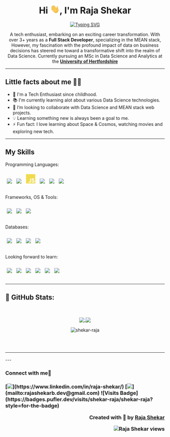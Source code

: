 <h1 align="center">Hi <img src="https://raw.githubusercontent.com/ABSphreak/ABSphreak/master/gifs/Hi.gif" width="30px">, I'm Raja Shekar</h1>
<p align="center">
    <a href="https://git.io/typing-svg"><img src="https://readme-typing-svg.herokuapp.com?font=Fira+Code&weight=50&pause=1000&color=0025FF&center=true&vCenter=true&random=false&width=450&lines=3%2B+years+Full+Stack+Developer+Experience;Aspiring+Data+Science+Professional;DS+%7C+AI+%7C+ML+Enthusiast" alt="Typing SVG" /></a>
</p>

<p align="center">
    A tech enthusiast, embarking on an exciting career transformation. With over 3+ years as a <b>Full Stack Developer</b>, specializing in the MEAN stack, However, my fascination with the profound impact of data on business decisions has steered me toward a transformative shift into the realm of Data Science. Currently pursuing an MSc in Data Science and Analytics at the <a href="https://www.herts.ac.uk/"><b>University of Hertfordshire</b></a>
</p>
<hr>

<h2>Little facts about me 👨‍💻</h2>

- 🧞 I'm a Tech Enthusiast since childhood.
-  📚 I'm currently learning alot about various Data Science technologies.
- 👯 I’m looking to collaborate with Data Science and MEAN stack web projects.
- 💡 Learning something new is always been a goal to me.
- ⚡ Fun fact: I love learning about Space & Cosmos, watching movies and exploring new tech.
<hr>

<h2>My Skills</h2>
<p style="margin-bottom: 5px">Programming Languages: </p><br>
  <code style=""><a href="https://www.python.org/" target="_blank" tooltip="Python"><img height="30" src="https://www.vectorlogo.zone/logos/python/python-icon.svg"></a></code>
  <code><a href="https://www.w3schools.com/html/" target="_blank"><img height="30" src="https://www.vectorlogo.zone/logos/w3_html5/w3_html5-icon.svg"></a></code>
  <code><a href="https://www.javascript.com/" target="_blank"><img height="30" src="https://raw.githubusercontent.com/devicons/devicon/master/icons/javascript/javascript-plain.svg"></a></code>
  <code><a href="https://www.typescriptlang.org/" target="_blank"><img height="30" src="https://www.vectorlogo.zone/logos/typescriptlang/typescriptlang-icon.svg"></a></code>
  <code><a href="https://www.r-project.org/" target="_blank"><img height="30" src="https://www.vectorlogo.zone/logos/r-project/r-project-icon.svg"></a></code>
  <code><a href="https://www.scala-lang.org/" target="_blank"><img height="30" src="https://www.vectorlogo.zone/logos/scala-lang/scala-lang-icon.svg"></a></code>
<br><br>
<p style="margin-bottom: 10px">Frameworks, OS & Tools: </p><br>
  <code><a href="https://angular.io/" target="_blank"><img height="30" src="https://www.vectorlogo.zone/logos/angular/angular-icon.svg"></a></code>
  <code><a href="https://nodejs.org/en/" target="_blank"><img height="30" src="https://www.vectorlogo.zone/logos/nodejs/nodejs-icon.svg"></a></code>
  <code><a href="https://git-scm.com/" target="_blank"><img height="30" src="https://www.vectorlogo.zone/logos/git-scm/git-scm-icon.svg"></a></code>
<br><br>
<p style="margin-bottom: 10px">Databases: </p><br>
  <code><a href="https://www.mongodb.com/" target="_blank"><img height="30" src="https://www.vectorlogo.zone/logos/mongodb/mongodb-icon.svg"></a></code>
  <code><a href="https://www.sqlite.org/index.html" target="_blank"><img height="30" src="https://www.vectorlogo.zone/logos/sqlite/sqlite-icon.svg"></a></code>
  <code><a href="https://www.couchbase.com/" target="_blank"><img height="30" src="https://www.vectorlogo.zone/logos/couchbase/couchbase-icon.svg"></a></code>
  <code><a href="https://redis.io/" target="_blank"><img height="30" src="https://www.vectorlogo.zone/logos/redis/redis-icon.svg"></a></code>
<br><br>
<p style="margin-bottom: 10px">Looking forward to learn:</p><br>
  <code><a href="https://cloud.google.com/" target="_blank"><img height="30" src="https://www.vectorlogo.zone/logos/google_cloud/google_cloud-icon.svg"></a></code>
  <code><a href="https://aws.amazon.com/" target="_blank"><img height="30" src="https://www.vectorlogo.zone/logos/amazon_aws/amazon_aws-icon.svg"></a></code>
  <code><a href="https://azure.microsoft.com/en-us/" target="_blank"><img height="30" src="https://www.vectorlogo.zone/logos/microsoft_azure/microsoft_azure-icon.svg"></a></code>
  <code><a href="https://opencv.org/" target="_blank"><img height="30" src="https://www.vectorlogo.zone/logos/opencv/opencv-icon.svg"></a></code>
  <code><a href="https://pytorch.org/" target="_blank"><img height="30" src="https://www.vectorlogo.zone/logos/pytorch/pytorch-icon.svg"></a></code>
  <code><a href="https://www.tensorflow.org/" target="_blank"><img height="30" src="https://www.vectorlogo.zone/logos/tensorflow/tensorflow-icon.svg"></a></code>
<br><br>

<hr>

<h2>
 📔 GitHub Stats:
</h2>
<br>
<p align="center">
  <a href="https://github.com/shekar-raja">
    <img align="center"  height="175px" src="https://github-readme-stats.vercel.app/api?username=shekar-raja&show_icons=true&hide_border=true&title_color=94b4a4&amp&icon_color=FFFFFF&amp&text_color=FFFFFF&amp&bg_color=000000&count_private=true&include_all_commits=true"/>
  </a>
  <a href="https://github.com/shekar-raja">
    <img align="center" height="175px"  src="https://github-readme-stats.vercel.app/api/top-langs/?username=shekar-raja&text_color=FFFFFF&bg_color=000000&title_color=94b4a4&langs_count=15&layout=compact&hide_border=true" />
  </a>
</p>
<p align="center"><img align="center" src="https://github-readme-streak-stats.herokuapp.com/?user=shekar-raja&text_color=FFFFFF&bg_color=000000&title_color=94b4a4&langs_count=15&layout=compact&hide_border=true" alt="shekar-raja" /></p>

<br><br>
<hr>
---

<h3> Connect with me🤝 <h3>
[<img src="https://img.shields.io/badge/linkedin-%230077B5.svg?&style=for-the-badge&logo=linkedin&logoColor=white" />](https://www.linkedin.com/in/raja-shekar/) [<img src="https://img.shields.io/badge/gmail-%23EE0000.svg?&style=for-the-badge&logo=gmail&logoColor=white">](mailto:rajashekarb.dev@gmail.com) 
![Visits Badge](https://badges.pufler.dev/visits/shekar-raja/shekar-raja?style=for-the-badge)
<br>
  
<p align="right" > Created with 🖤 by <a href="https://github.com/shekar-raja">Raja Shekar</a></p>
<p align="right"> <img src="https://komarev.com/ghpvc/?username=RajaShekar&label=Views&color=blue&style=plastic" alt="Raja Shekar views" /> </p>

<style>
  code {
    margin: 5px
  }  
</style>